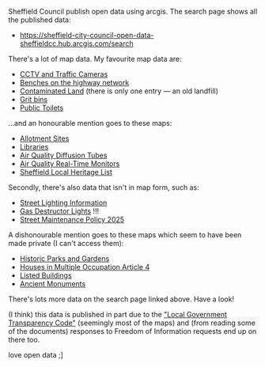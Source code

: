 Sheffield Council publish open data using arcgis. The search page shows all the published data:

- <https://sheffield-city-council-open-data-sheffieldcc.hub.arcgis.com/search>

There's a lot of map data. My favourite map data are:

- [CCTV and Traffic Cameras](https://sheffield-city-council-open-data-sheffieldcc.hub.arcgis.com/datasets/c5b5971a1c1248faa95649d081849aa1_7/about)
- [Benches on the highway network](https://sheffield-city-council-open-data-sheffieldcc.hub.arcgis.com/datasets/7fadfc65232a4af1838616ec81c7aeae_12/explore)
- [Contaminated Land](https://sheffield-city-council-open-data-sheffieldcc.hub.arcgis.com/datasets/602d312d41514bcb9b6758d0812746af_6/explore) (there is only one entry — an old landfill)
- [Grit bins](https://sheffield-city-council-open-data-sheffieldcc.hub.arcgis.com/datasets/9d3d2d8b017749508ecbec2ff704d329_26/explore)
- [Public Toilets](https://sheffield-city-council-open-data-sheffieldcc.hub.arcgis.com/datasets/ef3331449fd34fc18d4b1efea6f5b7f5_6/explore)

…and an honourable mention goes to these maps:

- [Allotment Sites](https://sheffield-city-council-open-data-sheffieldcc.hub.arcgis.com/datasets/8d2ba0f1860e43cd9e0324a88a8cb6c5_0/explore)
- [Libraries](https://sheffield-city-council-open-data-sheffieldcc.hub.arcgis.com/datasets/7e32899895764f76a6088fde4f62cc74_4/explore)
- [Air Quality Diffusion Tubes](https://sheffield-city-council-open-data-sheffieldcc.hub.arcgis.com/datasets/56a292d1d6de438c954044b2ea063118_1/explore)
- [Air Quality Real-Time Monitors](https://sheffield-city-council-open-data-sheffieldcc.hub.arcgis.com/datasets/262b6ba6659c420a8e0d59ae699c8c22_8/explore)
- [Sheffield Local Heritage List](https://sheffield-city-council-open-data-sheffieldcc.hub.arcgis.com/datasets/2a090e00350b4c6f83f3808da233d13f_30/explore)

Secondly, there's also data that isn't in map form, such as:

- [Street Lighting Information](https://sheffield-city-council-open-data-sheffieldcc.hub.arcgis.com/documents/b400a7cb8565442a9044a1505e086a89/about)
- [Gas Destructor Lights](https://sheffield-city-council-open-data-sheffieldcc.hub.arcgis.com/documents/b6ca7b8e8fb04c3e9332eb3b304d3d58/about) !!!
- [Street Maintenance Policy 2025](https://sheffield-city-council-open-data-sheffieldcc.hub.arcgis.com/documents/f9049a805a2f42fb8708a64d7299e103/about)

A dishonourable mention goes to these maps which seem to have been made private (I can't access them):

- [Historic Parks and Gardens](https://sheffield-city-council-open-data-sheffieldcc.hub.arcgis.com/maps/b5902fcdff8648239f4ff899f680bf3a/about)
- [Houses in Multiple Occupation Article 4](https://sheffield-city-council-open-data-sheffieldcc.hub.arcgis.com/maps/75be2984fa6a402ca282f44a8f047c18/about)
- [Listed Buildings](https://sheffield-city-council-open-data-sheffieldcc.hub.arcgis.com/maps/0279a02e558049a5861b4eaf3ca77dc2/about)
- [Ancient Monuments](https://sheffield-city-council-open-data-sheffieldcc.hub.arcgis.com/maps/93b9094af3ec4c1591764e8268bbb80c/about)

There's lots more data on the search page linked above. Have a look!

(I think) this data is published in part due to the ["Local Government Transparency Code"](https://sheffield-city-council-open-data-sheffieldcc.hub.arcgis.com/pages/26565cb733624089960bc2dca3ce4feb) (seemingly most of the maps) and (from reading some of the documents) responses to Freedom of Information requests end up on there too.

love open data ;]
